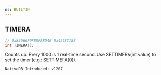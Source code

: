 ```yaml
---
ns: BUILTIN
---
```

## TIMERA

```c
// 0x83666F9FB8FEBD4B 0x45C8C188
int TIMERA();
```

Counts up. Every 1000 is 1 real-time second. Use SETTIMERA(int value) to set the timer (e.g.: SETTIMERA(0)).

```
NativeDB Introduced: v1207
```

